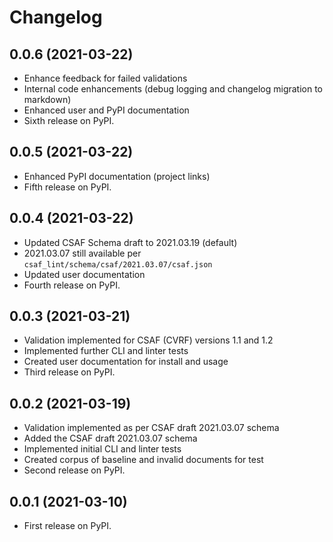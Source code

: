 # Changelog

## 0.0.6 (2021-03-22)

* Enhance feedback for failed validations
* Internal code enhancements (debug logging and changelog migration to markdown)
* Enhanced user and PyPI documentation
* Sixth release on PyPI.

## 0.0.5 (2021-03-22)

* Enhanced PyPI documentation (project links)
* Fifth release on PyPI.

##  0.0.4 (2021-03-22)

* Updated CSAF Schema draft to 2021.03.19 (default)
* 2021.03.07 still available per `csaf_lint/schema/csaf/2021.03.07/csaf.json`
* Updated user documentation
* Fourth release on PyPI.

## 0.0.3 (2021-03-21)

* Validation implemented for CSAF (CVRF) versions 1.1 and 1.2
* Implemented further CLI and linter tests
* Created user documentation for install and usage
* Third release on PyPI.

## 0.0.2 (2021-03-19)

* Validation implemented as per CSAF draft 2021.03.07 schema
* Added the CSAF draft 2021.03.07 schema
* Implemented initial CLI and linter tests
* Created corpus of baseline and invalid documents for test
* Second release on PyPI.

## 0.0.1 (2021-03-10)

* First release on PyPI.
